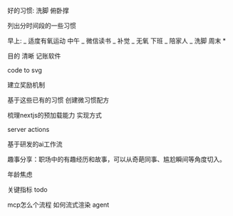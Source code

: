 好的习惯:
洗脚
俯卧撑

列出分时间段的一些习惯

早上:
_ 适度有氧运动
中午
_ 微信读书
_ 补觉
_ 无氧
下班
_ 陪家人
_ 洗脚
周末 \*

目的 清晰
记账软件

code to svg

建立奖励机制

基于这些已有的习惯 创建微习惯配方

梳理nextjs的预加载能力 实现方式

server actions

基于研发的ai工作流




趣事分享：职场中的有趣经历和故事，可以从奇葩同事、尴尬瞬间等角度切入。

年龄焦虑

关键指标 todo

mcp怎么个流程
如何流式渲染
agent
